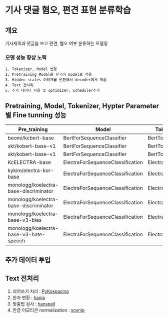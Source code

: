 # 기사 댓글 혐오, 편견 표현 분류학습

## 개요
기사제목과 댓글을 보고 편견, 혐오 여부 분류하는 모델링
### 모델 성능 향상 노력
    1. Tokenizer, Model 변경
    2. Pretraining Model을 한국어 model로 적용
    3. Hidden states 여러개를 반환해서 decoder에서 학습
    4. Text 전처리
    5. 추가 데이터 사용 및 optimizer, scheduler추가

## Pretraining, Model, Tokenizer, Hypter Parameter 별 Fine tunning 성능

| Pre_training                          | Model                            | Tokenizer        | Optim | Scheduler  | batchsize | epoch | ACC   |
|---------------------------------------|----------------------------------|------------------|-------|------------|-----------|-------|-------|
| beomi/kcbert-base                     | BertForSequenceClassifier        | BertTokenizer    | adam  | None       | 32        | 10    | 31.7  |
| skt/kobert-base-v1                    | BertForSequenceClassifier        | BertTokenizer    | adam  | None       | 32        | 10    | 42.4  |
| skt/kobert-base-v1                    | BertForSequenceClassifier        | BertTokenizer    | adamW | OneCycleLR | 32        | 10    | 49.3  |
| KcELECTRA-base                        | ElectraForSequenceClassification | ElectraTokenizer | adamW | OneCycleLR | 32        | 30    | 67.6  |
| kykim/electra-kor-base                | ElectraForSequenceClassification | ElectraTokenizer | adamW | OneCycleLR | 32        | 30    | **_70.9_**  |
| monologg/koelectra-base-discriminator | ElectraForSequenceClassification | ElectraTokenizer | adamW | OneCycleLR | 32        | 50    | 64.09 |
| monologg/koelectra-base-discriminator | ElectraForSequenceClassification | ElectraTokenizer | adamW | OneCycleLR | 16        | 50    | 66.04 |
| monologg/koelectra-base-v3-bias|ElectraForSequenceClassification|ElectraTokenizer|adamW|OneCycleLR|16|50|70.9|
| monologg/koelectra-base-v3-hate-speech|ElectraForSequenceClassification|ElectraTokenizer|adamW|OneCycleLR|16|50|64.09|

## 추가 데이터 투입

## Text 전처리
   1. 띄어쓰기 처리 : [PyKospacing](https://github.com/haven-jeon/PyKoSpacing)
   2. 한자 변환 : [hanja](https://pypi.org/project/hanja/#description)
   3. 맞춤법 검사 : [hanspell](https://github.com/ssut/py-hanspell)
   4. 한글 이모티콘 normalization : [soynlp](https://github.com/lovit/soynlp)
